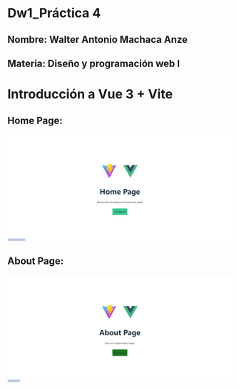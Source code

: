 # Dw1_Práctica 4
## Nombre: Walter Antonio Machaca Anze
## Materia: Diseño y programación web I

# Introducción a Vue 3 + Vite

## Home Page:

![Home Page](capturas/Home%20Page.PNG)

## About Page:

![About Page](capturas/About%20Page.PNG)

